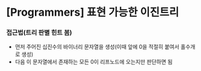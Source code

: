 # [Programmers] 표현 가능한 이진트리

### 접근법(트리 판별 힌트 봄)

-    먼저 주어진 십진수의 바이너리 문자열을 생성(이때 앞에 0을 적절히 붙여서 홀수개로 생성)
-    다음 이 문자열에서 존재하는 모든 0이 리프노드에 오는지만 판단하면 됨
